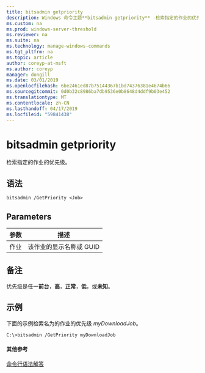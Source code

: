 ```yaml
---
title: bitsadmin getpriority
description: Windows 命令主题**bitsadmin getpriority** -检索指定的作业的优先级。
ms.custom: na
ms.prod: windows-server-threshold
ms.reviewer: na
ms.suite: na
ms.technology: manage-windows-commands
ms.tgt_pltfrm: na
ms.topic: article
author: coreyp-at-msft
ms.author: coreyp
manager: dongill
ms.date: 03/01/2019
ms.openlocfilehash: 6be2461ed87b75144367b1bd74376381e4674b66
ms.sourcegitcommit: 0d0b32c8986ba7db9536e0b8648d4ddf9b03e452
ms.translationtype: MT
ms.contentlocale: zh-CN
ms.lasthandoff: 04/17/2019
ms.locfileid: "59841438"
---
```

# <a name="bitsadmin-getpriority"></a>bitsadmin getpriority

检索指定的作业的优先级。

## <a name="syntax"></a>语法

```
bitsadmin /GetPriority <Job>
```

## <a name="parameters"></a>Parameters

|参数|描述|
|---------|-----------|
|作业|该作业的显示名称或 GUID|

## <a name="remarks"></a>备注

优先级是任一**前台**，**高**，**正常**，**低**，或**未知**。

## <a name="BKMK_examples"></a>示例

下面的示例检索名为的作业的优先级 *myDownloadJob*。
```
C:\>bitsadmin /GetPriority myDownloadJob
```

#### <a name="additional-references"></a>其他参考

[命令行语法解答](command-line-syntax-key.md)
